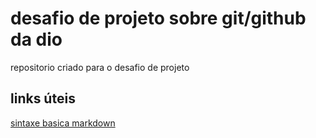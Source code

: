 # desafio de projeto sobre git/github da dio
repositorio criado para o desafio de projeto
 
 ## links úteis  
 [sintaxe basica markdown](https://www.markdownguide.org/)
 
